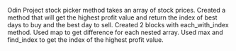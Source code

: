 Odin Project stock picker method takes an array of stock prices.
Created a method that will get the highest profit value and return the index of best days to buy and the best day to sell.
Created 2 blocks with each_with_index method. Used map to get difference for each nested array. Used max and find_index to get the index of the highest profit value.